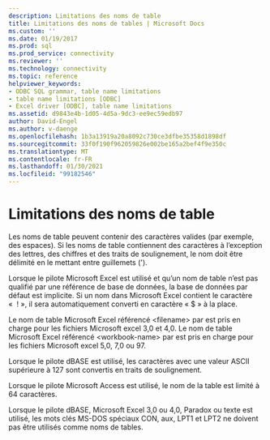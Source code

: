 ```yaml
---
description: Limitations des noms de table
title: Limitations des noms de tables | Microsoft Docs
ms.custom: ''
ms.date: 01/19/2017
ms.prod: sql
ms.prod_service: connectivity
ms.reviewer: ''
ms.technology: connectivity
ms.topic: reference
helpviewer_keywords:
- ODBC SQL grammar, table name limitations
- table name limitations [ODBC]
- Excel driver [ODBC], table name limitations
ms.assetid: d9843e4b-1d05-4d5a-9dc3-ee9ec59edb97
author: David-Engel
ms.author: v-daenge
ms.openlocfilehash: 1b3a13919a20a8092c730ce3dfbe35358d1898df
ms.sourcegitcommit: 33f0f190f962059826e002be165a2bef4f9e350c
ms.translationtype: MT
ms.contentlocale: fr-FR
ms.lasthandoff: 01/30/2021
ms.locfileid: "99182546"
---
```

# <a name="table-name-limitations"></a>Limitations des noms de table
Les noms de table peuvent contenir des caractères valides (par exemple, des espaces). Si les noms de table contiennent des caractères à l’exception des lettres, des chiffres et des traits de soulignement, le nom doit être délimité en le mettant entre guillemets (').  
  
 Lorsque le pilote Microsoft Excel est utilisé et qu’un nom de table n’est pas qualifié par une référence de base de données, la base de données par défaut est implicite. Si un nom dans Microsoft Excel contient le caractère «  ! », il sera automatiquement converti en caractère « $ » à la place.  
  
 Le nom de table Microsoft Excel référencé \<filename> par est pris en charge pour les fichiers Microsoft excel 3,0 et 4,0. Le nom de table Microsoft Excel référencé \<workbook-name> par est pris en charge pour les fichiers Microsoft excel 5,0, 7,0 ou 97.  
  
 Lorsque le pilote dBASE est utilisé, les caractères avec une valeur ASCII supérieure à 127 sont convertis en traits de soulignement.  
  
 Lorsque le pilote Microsoft Access est utilisé, le nom de la table est limité à 64 caractères.  
  
 Lorsque le pilote dBASE, Microsoft Excel 3,0 ou 4,0, Paradox ou texte est utilisé, les mots clés MS-DOS spéciaux CON, aux, LPT1 et LPT2 ne doivent pas être utilisés comme noms de tables.
